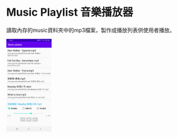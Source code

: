 # Music Playlist 音樂播放器

讀取內存的music資料夾中的mp3檔案，製作成播放列表供使用者播放。

<img src="https://github.com/yushan33/music-playlist/blob/master/Music%20playlist_show.jpg"  width="120px">

